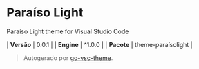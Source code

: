 # Paraíso Light

Paraíso Light theme for Visual Studio Code

| **Versão** | 0.0.1 |
| **Engine** | ^1.0.0 |
| **Pacote** | theme-paraísolight |

> Autogerado por [go-vsc-theme](https://github.com/natalbu/go-vsc-theme).
